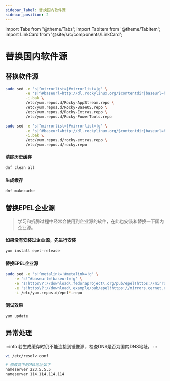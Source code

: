 ```yaml
---
sidebar_label: 替换国内软件源
sidebar_position: 2
---
```


import Tabs from '@theme/Tabs';
import TabItem from '@theme/TabItem';
import LinkCard from '@site/src/components/LinkCard';

# 替换国内软件源

<LinkCard title="推荐使用MirrorZ高校镜像站点集合" description="Rocky Linux 软件仓库镜像使用帮助 MirrorZ Help" to="https://help.mirrors.cernet.edu.cn/rocky/" />

## 替换软件源

<Tabs>
<TabItem value='RockyLinux8' label='RockyLinux8' default>

```bash
sudo sed -e 's|^mirrorlist=|#mirrorlist=|g' \
         -e 's|^#baseurl=http://dl.rockylinux.org/$contentdir|baseurl=https://mirrors.cernet.edu.cn/rocky|g' \
         -i.bak \
         /etc/yum.repos.d/Rocky-AppStream.repo \
         /etc/yum.repos.d/Rocky-BaseOS.repo \
         /etc/yum.repos.d/Rocky-Extras.repo \
         /etc/yum.repos.d/Rocky-PowerTools.repo
```
</TabItem>
<TabItem value='RockyLinux9' label='RockyLinux9' default>

```bash
sudo sed -e 's|^mirrorlist=|#mirrorlist=|g' \
         -e 's|^#baseurl=http://dl.rockylinux.org/$contentdir|baseurl=https://mirrors.cernet.edu.cn/rocky|g' \
         -i.bak \
         /etc/yum.repos.d/rocky-extras.repo \
         /etc/yum.repos.d/rocky.repo
```
</TabItem>
</Tabs>


#### 清除历史缓存
```bash
dnf clean all
```

#### 生成缓存
```bash
dnf makecache
```

## 替换EPEL企业源

> 学习和折腾过程中经常会使用到企业源的软件，在此也安装和替换一下国内企业源。

#### 如果没有安装过企业源，先进行安装
```bash
yum install epel-release
```

#### 替换EPEL企业源
```bash
sudo sed -e 's!^metalink=!#metalink=!g' \
    -e 's!^#baseurl=!baseurl=!g' \
    -e 's!https\?://download\.fedoraproject\.org/pub/epel!https://mirrors.cernet.edu.cn/epel!g' \
    -e 's!https\?://download\.example/pub/epel!https://mirrors.cernet.edu.cn/epel!g' \
    -i /etc/yum.repos.d/epel*.repo
```

#### 测试效果
```bash
yum update
```

## 异常处理

:::info
若生成缓存时仍不能连接到镜像源，检查DNS是否为国内DNS地址。
:::

```bash
vi /etc/resolv.conf

# 修改其中的DNS地址如下
nameserver 223.5.5.5
nameserver 114.114.114.114
```
